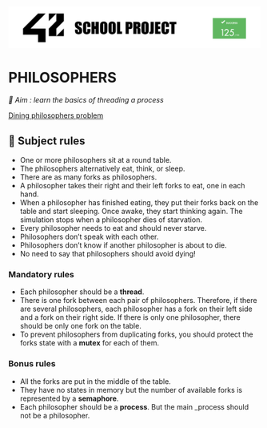 ![42](img/42Project.png "42")

# PHILOSOPHERS

*🎯 Aim : learn the basics of threading a process*

[Dining philosophers problem](https://en.wikipedia.org/wiki/Dining_philosophers_problem)

## 📄 Subject rules
- One or more philosophers sit at a round table.
-  The philosophers alternatively eat, think, or sleep.
-  There are as many forks as philosophers.
-  A philosopher takes their right and their left forks to eat, one in each hand.
-  When a philosopher has finished eating, they put their forks back on the table and
start sleeping. Once awake, they start thinking again. The simulation stops when
a philosopher dies of starvation.
- Every philosopher needs to eat and should never starve.
- Philosophers don’t speak with each other.
- Philosophers don’t know if another philosopher is about to die.
- No need to say that philosophers should avoid dying!

### Mandatory rules
- Each philosopher should be a __thread__.
- There is one fork between each pair of philosophers. Therefore, if there are several
philosophers, each philosopher has a fork on their left side and a fork on their right
side. If there is only one philosopher, there should be only one fork on the table.
- To prevent philosophers from duplicating forks, you should protect the forks state
with a __mutex__ for each of them.

### Bonus rules
- All the forks are put in the middle of the table.
- They have no states in memory but the number of available forks is represented by
a __semaphore__.
- Each philosopher should be a __process__. But the main _process should not be a
philosopher.
